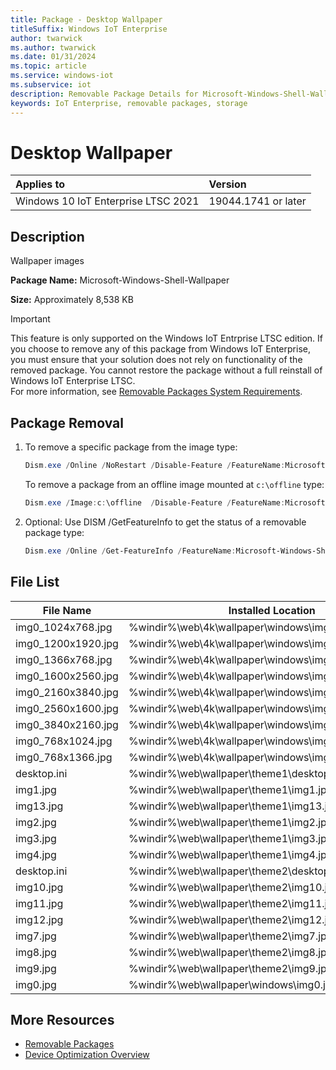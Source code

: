 ```yaml
---
title: Package - Desktop Wallpaper
titleSuffix: Windows IoT Enterprise
author: twarwick
ms.author: twarwick
ms.date: 01/31/2024
ms.topic: article
ms.service: windows-iot
ms.subservice: iot
description: Removable Package Details for Microsoft-Windows-Shell-Wallpaper
keywords: IoT Enterprise, removable packages, storage
---
```


# Desktop Wallpaper

| Applies to                          |  Version            |
|:------------------------------------|:--------------------|
| Windows 10 IoT Enterprise LTSC 2021 | 19044.1741 or later |

## Description

Wallpaper images

**Package Name:** Microsoft-Windows-Shell-Wallpaper

**Size:** Approximately 8,538 KB

> [!IMPORTANT]
>
> This feature is only supported on the Windows IoT Entrprise LTSC edition.  If you choose to remove any of this package from Windows IoT Enterprise, you must ensure that your solution does not rely on functionality of the removed package. You cannot restore the package without a full reinstall of Windows IoT Enterprise LTSC.  
> For more information, see [Removable Packages System Requirements](../Removable-Packages.md#system-requirements).

## Package Removal

1. To remove a specific package from the image type:

   ```powershell
   Dism.exe /Online /NoRestart /Disable-Feature /FeatureName:Microsoft-Windows-Shell-Wallpaper /PackageName:@Package
   ````

   To remove a package from an offline image mounted at `c:\offline` type:

   ```powershell
   Dism.exe /Image:c:\offline  /Disable-Feature /FeatureName:Microsoft-Windows-Shell-Wallpaper /PackageName:@Package
   ```

1. Optional: Use DISM /GetFeatureInfo to get the status of a removable package type:

   ```powershell
   Dism.exe /Online /Get-FeatureInfo /FeatureName:Microsoft-Windows-Shell-Wallpaper /PackageName:@Package
   ````

## File List

| File Name | Installed Location |
|-----------|--------------------|
| img0_1024x768.jpg  | %windir%\web\4k\wallpaper\windows\img0_1024x768.jpg |
| img0_1200x1920.jpg | %windir%\web\4k\wallpaper\windows\img0_1200x1920.jpg |
| img0_1366x768.jpg  | %windir%\web\4k\wallpaper\windows\img0_1366x768.jpg |
| img0_1600x2560.jpg | %windir%\web\4k\wallpaper\windows\img0_1600x2560.jpg |
| img0_2160x3840.jpg | %windir%\web\4k\wallpaper\windows\img0_2160x3840.jpg |
| img0_2560x1600.jpg | %windir%\web\4k\wallpaper\windows\img0_2560x1600.jpg |
| img0_3840x2160.jpg | %windir%\web\4k\wallpaper\windows\img0_3840x2160.jpg |
| img0_768x1024.jpg  | %windir%\web\4k\wallpaper\windows\img0_768x1024.jpg |
| img0_768x1366.jpg  | %windir%\web\4k\wallpaper\windows\img0_768x1366.jpg |
| desktop.ini        | %windir%\web\wallpaper\theme1\desktop.ini |
| img1.jpg           | %windir%\web\wallpaper\theme1\img1.jpg |
| img13.jpg          | %windir%\web\wallpaper\theme1\img13.jpg |
| img2.jpg           | %windir%\web\wallpaper\theme1\img2.jpg |
| img3.jpg           | %windir%\web\wallpaper\theme1\img3.jpg |
| img4.jpg           | %windir%\web\wallpaper\theme1\img4.jpg |
| desktop.ini        | %windir%\web\wallpaper\theme2\desktop.ini |
| img10.jpg          | %windir%\web\wallpaper\theme2\img10.jpg |
| img11.jpg          | %windir%\web\wallpaper\theme2\img11.jpg |
| img12.jpg          | %windir%\web\wallpaper\theme2\img12.jpg |
| img7.jpg           | %windir%\web\wallpaper\theme2\img7.jpg |
| img8.jpg           | %windir%\web\wallpaper\theme2\img8.jpg |
| img9.jpg           | %windir%\web\wallpaper\theme2\img9.jpg |
| img0.jpg           | %windir%\web\wallpaper\windows\img0.jpg |

## More Resources

- [Removable Packages](../Removable-Packages.md)
- [Device Optimization Overview](../Overview.md)

